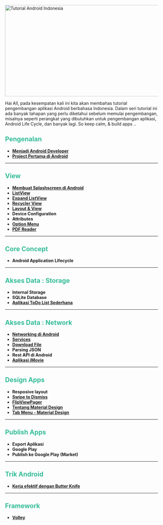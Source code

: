 <img class="alignnone size-large wp-image-9611" src="https://wirasetiawan29.files.wordpress.com/2015/11/tutorial-android-indonesia.png?w=656" alt="Tutorial Android Indonesia" width="656" height="300" />

Hai All, pada kesempatan kali ini kita akan membahas tutorial pengembangan aplikasi Android berbahasa Indonesia. Dalam seri tutorial ini ada banyak tahapan yang perlu diketahui sebelum memulai pengembangan, misalnya seperti perangkat yang dibutuhkan untuk pengembangan aplikasi, Android Life Cycle, dan banyak lagi. So keep calm, &amp; build apps ..

<!--more-->
<h2></h2>
<h2><strong><span style="color: #34bc98;">Pengenalan</span></strong></h2>
<ul>
	<li><strong><a href="http://wirasetiawan29.wordpress.com/2015/01/05/menjadi-android-developer/" target="_blank">Menjadi Android Developer</a></strong></li>
	<li><a href="https://wirasetiawan29.wordpress.com/2015/01/06/project-pertama-di-android-studio/" target="_blank"><strong>Project Pertama di Android</strong></a></li>
</ul>

<hr />

<h2><strong><span style="color: #34bc98;">View</span></strong></h2>
<ul>
	<li><strong><a href="https://wirasetiawan29.wordpress.com/2015/01/07/splash-screen-di-android/" target="_blank">Membuat Splashscreen di Android</a></strong></li>
	<li><strong><a href="https://wirasetiawan29.wordpress.com/2016/02/03/listview-dan-adapter-di-android/" target="_blank">ListView</a></strong></li>
	<li><strong><a href="https://wirasetiawan29.wordpress.com/2016/01/20/membuat-expand-listview-material-design-di-android/" target="_blank">Expand ListView</a></strong></li>
	<li><a href="https://github.com/wirasetiawan29/Android/tree/master/RecyclerView" target="_blank"><strong>Recycler View</strong></a></li>
	<li><a href="https://github.com/wirasetiawan29/Android/tree/master/Layout" target="_blank"><b>Layout &amp; View</b></a></li>
	<li><strong>Device Configuration</strong></li>
	<li><strong>Attributes</strong></li>
	<li><strong><a href="https://wirasetiawan29.wordpress.com/2016/01/01/membuat-option-menu-di-android/" target="_blank">Option Menu
</a></strong></li>
	<li><strong><a href="https://wirasetiawan29.wordpress.com/2016/01/15/membuat-pdf-reader-sederhana-di-android/" target="_blank">PDF Reader</a></strong></li>
</ul>

<hr />

<h2><strong><span style="color: #34bc98;">Core Concept</span></strong></h2>
<ul>
	<li><strong>Android Application Lifecycle</strong></li>
</ul>

<hr />

<h2><strong><span style="color: #34bc98;">Akses Data : Storage</span></strong></h2>
<ul>
	<li><strong>Internal Storage</strong></li>
	<li><strong>SQLite Database</strong></li>
	<li><strong><a href="https://wirasetiawan29.wordpress.com/2016/01/05/membuat-aplikasi-todo-list-sederhana-di-android/" target="_blank">Aplikasi ToDo List Sederhana</a></strong></li>
</ul>

<hr />

<h2><strong><span style="color: #34bc98;">Akses Data : Network</span></strong></h2>
<ul>
	<li><strong><a href="https://wirasetiawan29.wordpress.com/2016/01/08/networking-di-android/" target="_blank">Networking di Android</a></strong></li>
	<li><strong><a href="https://wirasetiawan29.wordpress.com/2016/01/13/cara-kerja-services-di-android/" target="_blank">Services</a></strong></li>
	<li><strong><a href="https://wirasetiawan29.wordpress.com/2016/01/21/membuat-aplikasi-download-file-sederhana-di-android/" target="_blank">Download File</a></strong></li>
	<li><strong>Parsing JSON</strong></li>
	<li><strong>Rest API di Android</strong></li>
	<li><a href="https://github.com/wirasetiawan29/Android/tree/master/iMovie" target="_blank"><strong>Aplikasi iMovie</strong></a></li>
</ul>

<hr />

<h2><strong><span style="color: #34bc98;">Design Apps</span></strong></h2>
<ul>
	<li><strong>Resposive layout</strong></li>
	<li><strong><a href="https://wirasetiawan29.wordpress.com/2016/01/06/implementasi-swipe-to-dismiss-pada-listview-di-android/" target="_blank">Swipe to Dismiss</a></strong></li>
	<li><strong><a href="https://wirasetiawan29.wordpress.com/2016/01/12/implementasi-flipviewpager-di-android/" target="_blank">FlipViewPager</a></strong></li>
	<li><strong><a href="https://wirasetiawan29.wordpress.com/2016/01/10/material-design/" target="_blank">Tentang Material Design</a></strong></li>
	<li><strong><a href="https://wirasetiawan29.wordpress.com/2016/01/09/material-design-di-tab-menu-android/" target="_blank">Tab Menu - Material Design</a></strong></li>
</ul>

<hr />

<h2><strong><span style="color: #34bc98;">Publish Apps</span></strong></h2>
<ul>
	<li><strong>Export Aplikasi</strong></li>
	<li><strong>Google Play</strong></li>
	<li><strong>Publish ke Google Play (Market)</strong></li>
</ul>

<hr />

<h2><span style="color: #34bc98;"><strong>Trik Android</strong></span></h2>
<ul>
	<li><strong><a href="https://wirasetiawan29.wordpress.com/2016/01/22/trik-pemrograman-android-kerja-efektif-dengan-butter-knife/" target="_blank">Kerja efektif dengan Butter Knife</a></strong></li>
</ul>

<hr />

<h2><span style="color: #34bc98;"><strong>Framework</strong></span></h2>
<ul>
	<li><a href="https://wirasetiawan29.wordpress.com/2015/01/06/tentang-android-volley-library/" target="_blank"><strong>Volley</strong></a></li>
</ul>
<h2></h2>
